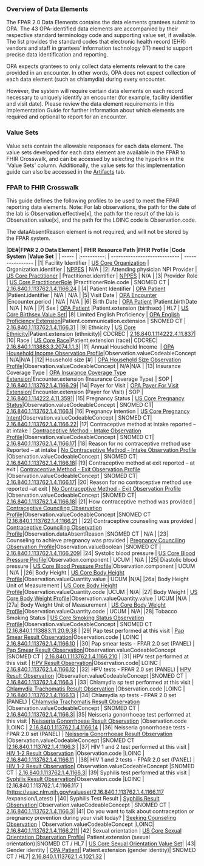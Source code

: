 ### Overview of Data Elements

The FPAR 2.0 Data Elements contains the data elements grantees submit to OPA. The 43 OPA-identified data elements are accompanied by their respective standard terminology code and supporting value set, if available. The list provides the standard codes that electronic health record (EHR) vendors and staff in grantees’ information technology (IT) need to support precise data identification and reporting.

OPA expects grantees to only collect data elements relevant to the care provided in an encounter. In other words, OPA does not expect collection of each data element (such as chlamydia) during every encounter.

However, the system will require certain data elements on each record necessary to uniquely identify an encounter (for example, facility identifier and visit date). Please review the data element requirements in this Implementation Guide for  further information about which elements are required and optional to report for an encounter.

### Value Sets

Value sets contain the allowable responses for each data element. The value sets developed for each data element are available in the FPAR to FHIR Crosswalk, and can be accessed by selecting the hyperlink in the 'Value Sets' column.  Additionally, the value sets for this implementation guide can also be accessed in the [Artifacts](artifacts.html) tab.

### FPAR to FHIR Crosswalk

This guide defines the following profiles to be used to meet the FPAR reporting data elements. Note: For lab observations, the path for the date of the lab is Observation.effective[x], the path for the result of the lab is Observation.value[x], and the path for the LOINC code is Observation.code.

The dataAbsentReason element is not required, and will not be stored by the FPAR system.

<style>
table, th, td 
{
  border: 1px solid Silver; 
  padding: 5px
}
th {
  background: Azure; 
}
</style> 


|**DE#**|**FPAR 2.0 Data Element** | **FHIR Resource Path**                  |**FHIR Profile**   |**Code System**   |**Value Set**   |
| ----- | :----------: | ---------------------------- | ---------------- |
|1| Facility Identifier          | [US Core Organization](http://hl7.org/fhir/us/core/StructureDefinition-us-core-organization.html) | Organization.identifier | [NPPES](https://nppes.cms.hhs.gov/) | N/A |
|2| Attending physician NPI Provider          | [US Core Practitioner](http://hl7.org/fhir/us/core/StructureDefinition-us-core-practitioner.html) | Practitioner.identifier | [NPPES](https://nppes.cms.hhs.gov/) | N/A |
|3| Provider Role          |  [US Core PractitionerRole](http://hl7.org/fhir/us/core/StructureDefinition-us-core-practitionerrole.html) |PractitionerRole.code       | SNOMED CT | [2.16.840.1.113762.1.4.1166.24](https://vsac.nlm.nih.gov/valueset/2.16.840.1.113762.1.4.1166.24/expansion/Latest) |
|4| Patient Identifier          |  [OPA Patient](StructureDefinition-opa-patient.html) |Patient.identifier       | N/A | N/A |
|5| Visit Date        |  [OPA Encounter](StructureDefinition-opa-encounter.html) |Encounter.period | N/A | N/A |
|6| Birth Date        |  [OPA Patient](StructureDefinition-opa-patient.html) |Patient.birthDate | N/A | N/A |
|7| Sex        |  [OPA Patient](StructureDefinition-opa-patient.html) |Patient.extension (birthsex) | HL7 | [US Core Birthsex Value Set](http://hl7.org/fhir/us/core/ValueSet-birthsex.html)|
|8| Limited English Proficiency        |  [OPA English Proficiency Extension](StructureDefinition-english-proficiency.html)|Patient.communication.extension | SNOMED CT | [2.16.840.1.113762.1.4.1166.31](https://vsac.nlm.nih.gov/valueset/2.16.840.1.113762.1.4.1166.31/expansion/Latest) |
|9| Ethnicity        |  [US Core Ethnicity](http://hl7.org/fhir/us/core/StructureDefinition-us-core-ethnicity.html)|Patient.extension (ethnicity)| CDCREC | [2.16.840.1.114222.4.11.837](https://vsac.nlm.nih.gov/valueset/2.16.840.1.114222.4.11.837/expansion/Latest)|
|10| Race        |  [US Core Race](http://hl7.org/fhir/us/core/StructureDefinition-us-core-race.html)|Patient.extension (race)| CDCREC| [2.16.840.1.113883.3.2074.1.1.3](https://vsac.nlm.nih.gov/valueset/2.16.840.1.113883.3.2074.1.1.3/expansion/Latest)|
|11| Annual Household Income         |  [OPA Household Income Observation Profile](StructureDefinition-household-income.html)|Observation.valueCodeableConcept       | N/A|N/A |
|12| Household size [#]        |  [OPA Household Size Observation Profile](StructureDefinition-household-size.html)|Observation.valueCodeableConcept       | N/A|N/A |
|13| Insurance Coverage Type        |  [OPA Insurance Coverage Type Extension](StructureDefinition-insurance-type.html)|Encounter.extension (Insurance Coverage Type) | SOP | [2.16.840.1.113762.1.4.1166.29](https://vsac.nlm.nih.gov/valueset/2.16.840.1.113762.1.4.1166.29/expansion/Latest)|
|14| Payer for Visit        |  [OPA Payer For Visit Extension](StructureDefinition-payer-for-visit.html)|Encounter.extension (Payer for Visit)       | SOP | [2.16.840.1.114222.4.11.3591](https://vsac.nlm.nih.gov/valueset/2.16.840.1.114222.4.11.3591/expansion/Latest)|
|15| Pregnancy Status        |  [US Core Pregnancy Status](http://hl7.org/fhir/us/core/STU6.1/StructureDefinition-us-core-observation-pregnancystatus.html)|Observation.valueCodeableConcept        | SNOMED CT| [2.16.840.1.113762.1.4.1166.1](https://vsac.nlm.nih.gov/valueset/2.16.840.1.113762.1.4.1166.1/expansion/Latest)|
|16| Pregnancy Intention        |  [US Core Pregnancy Intent](http://hl7.org/fhir/us/core/STU6.1/StructureDefinition-us-core-observation-pregnancyintent.html)|Observation.valueCodeableConcept       | SNOMED CT| [2.16.840.1.113762.1.4.1166.22](https://vsac.nlm.nih.gov/valueset/2.16.840.1.113762.1.4.1166.22/expansion/Latest)|
|17| Contraceptive method at intake reported – at intake        |  [Contraceptive Method - Intake Observation Profile](StructureDefinition-contraceptive-method-intake.html)|Observation.valueCodeableConcept       | SNOMED CT| [2.16.840.1.113762.1.4.1166.17](https://vsac.nlm.nih.gov/valueset/2.16.840.1.113762.1.4.1166.17/expansion/Latest)|
|18| Reason for no contraceptive method use Reported – at intake        |  [No Contraceptive Method - Intake Observation Profile](StructureDefinition-no-contraceptive-reason-intake.html) |Observation.valueCodeableConcept       | SNOMED CT| [2.16.840.1.113762.1.4.1166.18](https://vsac.nlm.nih.gov/valueset/2.16.840.1.113762.1.4.1166.18/expansion/Latest)|
|19| Contraceptive method at exit reported – at exit        |  [Contraceptive Method - Exit Observation Profile](StructureDefinition-contraceptive-method-exit.html) |Observation.valueCodeableConcept       | SNOMED CT| [2.16.840.1.113762.1.4.1166.17](https://vsac.nlm.nih.gov/valueset/2.16.840.1.113762.1.4.1166.17/expansion/Latest)|
|20| Reason for no contraceptive method use reported –at exit        |  [No Contraceptive Method - Exit Observation Profile](StructureDefinition-no-contraceptive-reason-exit.html) |Observation.valueCodeableConcept       |SNOMED CT| [2.16.840.1.113762.1.4.1166.18](https://vsac.nlm.nih.gov/valueset/2.16.840.1.113762.1.4.1166.18/expansion/Latest)|
|21| How contraceptive method was provided        |  [Contraceptive Counciling Observation Profile](StructureDefinition-contraceptive-counseling.html)|Observation.valueCodeableConcept       |SNOMED CT |[2.16.840.1.113762.1.4.1166.21](https://vsac.nlm.nih.gov/valueset/2.16.840.1.113762.1.4.1166.21/expansion/Latest) |
|22| Contraceptive counseling was provided        |  [Contraceptive Counciling Observation Profile](StructureDefinition-contraceptive-counseling.html)|Observation.dataAbsentReason       |SNOMED CT | N/A |
|23| Counseling to achieve pregnancy was provided        |  [Pregnancy Counciling Observation Profile](StructureDefinition-pregnancy-counseling.html)|Observation.valueBoolean       |SNOMED CT | [2.16.840.1.113762.1.4.1166.209](https://vsac.nlm.nih.gov/valueset/2.16.840.1.113762.1.4.1166.209/expansion/Latest)|
|24| Systolic blood pressure        |  [US Core Blood Pressure Profile](http://hl7.org/fhir/us/core/StructureDefinition-us-core-blood-pressure.html)|Observation.component       | UCUM | N/A |
|25| Diastolic blood pressure        | [US Core Blood Pressure Profile](http://hl7.org/fhir/us/core/StructureDefinition-us-core-blood-pressure.html)|Observation.component       |  UCUM | N/A |
|26| Body Height        |  [US Core Body Height Profile](http://hl7.org/fhir/us/core/StructureDefinition-us-core-body-height.html)|Observation.valueQuantity.value       | UCUM |N/A|
|26a| Body Height Unit of Measurement        |  [US Core Body Height Profile](http://hl7.org/fhir/us/core/StructureDefinition-us-core-body-height.html)|Observation.valueQuantity.code       |UCUM | N/A|
|27| Body Weight        |  [US Core Body Weight Profile](http://hl7.org/fhir/us/core/StructureDefinition-us-core-body-weight.html)|Observation.valueQuantity.value       | UCUM |N/A |
|27a| Body Weight Unit of Measurement        | [US Core Body Weight Profile](http://hl7.org/fhir/us/core/StructureDefinition-us-core-body-weight.html)|Observation.valueQuantity.code       |  UCUM | N/A|
|28| Tobacco Smoking Status        |  [US Core Smoking Status Observation Profile](http://hl7.org/fhir/us/core/StructureDefinition-us-core-smokingstatus.html)|Observation.valueCodeableConcept       | SNOMED CT |[2.16.840.1.113883.11.20.9.38](https://vsac.nlm.nih.gov/valueset/2.16.840.1.113883.11.20.9.38/expansion/Latest) |
|29| Pap test performed at this visit        |  [Pap Smear Result Observation](StructureDefinition-pap-smear-result.html)|Observation.code | LOINC | [2.16.840.1.113762.1.4.1166.10](https://vsac.nlm.nih.gov/valueset/2.16.840.1.113762.1.4.1166.10/expansion/Latest) |
|30| Pap smear tests - FPAR 2.0 set (PANEL)        |  [Pap Smear Result Observation](StructureDefinition-pap-smear-result.html)|Observation.valueCodeableConcept       |SNOMED CT  | [2.16.840.1.113762.1.4.1166.210](https://vsac.nlm.nih.gov/valueset/2.16.840.1.113762.1.4.1166.210/expansion/Latest) |
|31| HPV test performed at this visit |  [HPV Result Observation](StructureDefinition-hpv-result.html)|Observation.code| LOINC | [2.16.840.1.113762.1.4.1166.12](https://vsac.nlm.nih.gov/valueset/2.16.840.1.113762.1.4.1166.12/expansion/Latest) |
|32| HPV tests - FPAR 2.0 set (PANEL) | [HPV Result Observation](StructureDefinition-hpv-result.html) |Observation.valueCodeableConcept       |SNOMED CT  | [2.16.840.1.113762.1.4.1166.3](https://vsac.nlm.nih.gov/valueset/2.16.840.1.113762.1.4.1166.3/expansion/Latest) |
|33| Chlamydia sp test performed at this visit | [Chlamydia Trachomatis Result Observation](StructureDefinition-chlamydia-result.html) |Observation.code |LOINC | [2.16.840.1.113762.1.4.1166.13](https://vsac.nlm.nih.gov/valueset/2.16.840.1.113762.1.4.1166.13/expansion/Latest) |
|34| Chlamydia sp tests - FPAR 2.0 set (PANEL) | [Chlamydia Trachomatis Result Observation](StructureDefinition-chlamydia-result.html) |Observation.valueCodeableConcept  | SNOMED CT | [2.16.840.1.113762.1.4.1166.3](https://vsac.nlm.nih.gov/valueset/2.16.840.1.113762.1.4.1166.3/expansion/Latest)|
|35| Neisseria gonorrhoeae test performed at this visit | [Neisseria Gonorrhoeae Result Observation](StructureDefinition-neisseria-gonorrhoeae-result.html) |Observation.code  |LOINC | [2.16.840.1.113762.1.4.1166.14](https://vsac.nlm.nih.gov/valueset/2.16.840.1.113762.1.4.1166.14/expansion/Latest) |
|36| Neisseria gonorrhoeae tests - FPAR 2.0 set (PANEL) | [Neisseria Gonorrhoeae Result Observation](StructureDefinition-neisseria-gonorrhoeae-result.html) |Observation.valueCodeableConcept  |SNOMED CT |[2.16.840.1.113762.1.4.1166.3](https://vsac.nlm.nih.gov/valueset/2.16.840.1.113762.1.4.1166.3/expansion/Latest) |
|37| HIV 1 and 2 test performed at this visit | [HIV 1-2 Result Observation](StructureDefinition-hiv-1-2-result.html) |Observation.code |LOINC | [2.16.840.1.113762.1.4.1166.11](https://vsac.nlm.nih.gov/valueset/2.16.840.1.113762.1.4.1166.11/expansion/Latest) |
|38| HIV 1 and 2 tests - FPAR 2.0 set (PANEL) |  [HIV 1-2 Result Observation](StructureDefinition-hiv-1-2-result.html)| Observation.valueCodeableConcept  |SNOMED CT | [2.16.840.1.113762.1.4.1166.3](https://vsac.nlm.nih.gov/valueset/2.16.840.1.113762.1.4.1166.3/expansion/Latest)|
|39| Syphilis test performed at this visit |  [Syphilis Result Observation](StructureDefinition-syphilis-result.html)|Observation.code |LOINC | [2.16.840.1.113762.1.4.1166.117 ](https://vsac.nlm.nih.gov/valueset/2.16.840.1.113762.1.4.1166.117 /expansion/Latest) |
|40| Syphilis Test Result |  [Syphilis Result Observation](StructureDefinition-syphilis-result.html)|Observation.valueCodeableConcept  | SNOMED CT | [2.16.840.1.113762.1.4.1166.3](https://vsac.nlm.nih.gov/valueset/2.16.840.1.113762.1.4.1166.3/expansion/Latest)|
|41| Do you want to talk about contraception or pregnancy prevention during your visit today? | [Seeking Counseling Observation](StructureDefinition-seeking-counseling.html) | Observation.valueCodeableConcept |LOINC| [2.16.840.1.113762.1.4.1166.211](https://vsac.nlm.nih.gov/valueset/2.16.840.1.113762.1.4.1166.211/expansion/Latest)|
|42| Sexual orientation |  [US Core Sexual Orientation Observation Profile](http://hl7.org/fhir/us/core/StructureDefinition-us-core-observation-sexual-orientation.html)| Patient.extension (sexual orientation)|SNOMED CT / HL7 | [US Core Sexual Orientation Value Set](http://hl7.org/fhir/us/core/ValueSet-us-core-sexual-orientation.html)|
|43| Gender identity |  [OPA Patient](StructureDefinition-opa-patient.html)| Patient.extension (gender identity)| SNOMED CT / HL7| [2.16.840.1.113762.1.4.1021.32](https://vsac.nlm.nih.gov/valueset/2.16.840.1.113762.1.4.1021.32/expansion) |